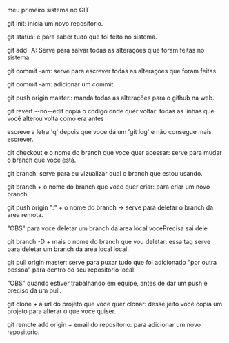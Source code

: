 meu primeiro sistema no GIT

git init: inicia um novo repositório.

git status: é para saber tudo que foi feito no sistema.

git add -A: Serve para salvar todas as alterações qiue foram feitas no sistema.

git commit -am: serve para escrever todas as alteraçoes que foram feitas. 

git commit -am: adicionar um commit.

git push origin master.: manda todas as alterações para o github na web.

git revert --no--edit copia o codigo onde quer voltar: todas as linhas que você alterou volta como era antes

escreve a letra 'q' depois que voce dá um 'git log' e não consegue mais escrever.

git checkout e o nome do branch que voce quer acessar: serve para mudar o branch que voce está.

git branch: serve para eu vizualizar qual o branch que estou usando.

git branch + o nome do branch que voce quer criar: para criar um novo branch.

git push origin ":" + o nome do branch -> serve para deletar o branch da area remota.

"OBS" para voce deletar um branch da area local vocePrecisa sai dele

git branch -D + mais o nome do branch que vou deletar: essa tag serve para deletar um branch da area local local.

git pull origin master: serve para puxar tudo que foi adicionado "por outra pessoa" para dentro do seu repositorio local.

"OBS" quando estiver trabalhando em equipe, antes de dar um push é preciso da um pull.

git clone + a url do projeto que voce quer clonar: desse jeito você copia um projeto para alterar o que voce quiser.

git remote add origin + email do repositorio: para adicionar um novo repositorio.

